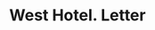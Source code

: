 ---
doi: 10.7916/D8HQ5B0Z
date_other: '1894'
date_other_textual: '1894'
form: correspondence
genre:
- Letters (correspondence)
name:
- West Hotel
object_in_context_url: https://biggert.cul.columbia.edu/items/view/ave_biggert_00661
subject_hierarchical_geographic:
- Minneapolis, Minnesota, United States
subject_name:
- West Hotel
title: West Hotel. Letter
sort_title: West Hotel. Letter
call_number: ave_biggert_00661
coordinates:
- 44.983333333333334,-93.26666666666667
pid: ave_biggert_00661
identifiers: ave_biggert_00661
permalink: /biggert/ave_biggert_00661/
layout: iiif-image-page
---